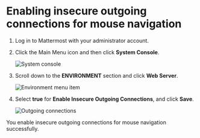 # Enabling insecure outgoing connections for mouse navigation

1.  Log in to Mattermost with your administrator account.

2.  Click the Main Menu icon and then click **System Console**.

    ![System console](pathname:///v2.4.x/images/zowe-chat/mattermost_system_console.png "System console")

3.  Scroll down to the **ENVIRONMENT** section and click **Web Server**.

    ![Environment menu item](pathname:///v2.4.x/images/zowe-chat/system_console_environment.png "Environment menu item")

4.  Select **true** for **Enable Insecure Outgoing Connections**, and click **Save**.

    ![Outgoing connections](pathname:///v2.4.x/images/zowe-chat/system_console_enable_connections.png "Outgoing connections")


You enable insecure outgoing connections for mouse navigation successfully.
